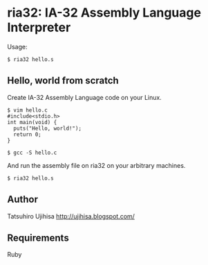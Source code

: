 # ria32: IA-32 Assembly Language Interpreter

Usage:

    $ ria32 hello.s

## Hello, world from scratch

Create IA-32 Assembly Language code on your Linux.

    $ vim hello.c
    #include<stdio.h>
    int main(void) {
      puts("Hello, world!");
      return 0;
    }
    
    $ gcc -S hello.c

And run the assembly file on ria32 on your arbitrary machines.

    $ ria32 hello.s

## Author

Tatsuhiro Ujihisa <http://ujihisa.blogspot.com/>

## Requirements

Ruby
